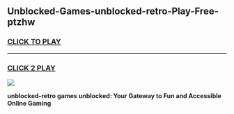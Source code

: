 
## Unblocked-Games-unblocked-retro-Play-Free-ptzhw
<h3>
<a href="https://premium76.site?title=unblocked-retro&ref=12A">CLICK TO PLAY</a></h3>
<hr>

<h3>
<a href="https://premium76.site?title=unblocked-retro&ref=12A">CLICK 2 PLAY</a>
  
</h3>

<a href="https://premium76.site?title=unblocked-retro&ref=12A"><img src="https://clearcache.store/games.png"></a>


**unblocked-retro games unblocked: Your Gateway to Fun and Accessible Online Gaming**
